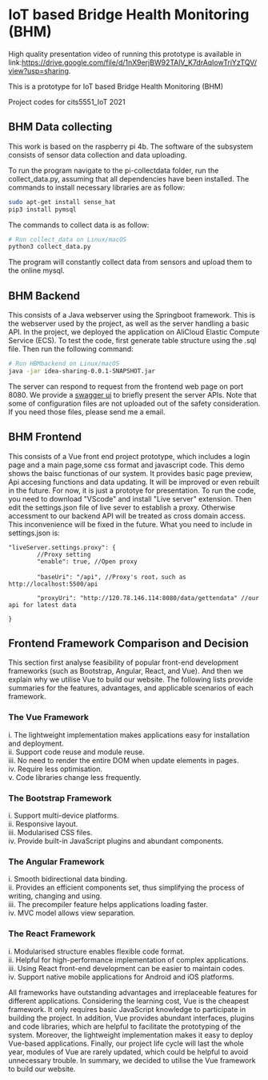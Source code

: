 # IoT based Bridge Health Monitoring (BHM)

High quality presentation video of running this prototype is available in link:https://drive.google.com/file/d/1nX9erjBW92TAlV_K7drAqIowTriYzTQV/view?usp=sharing.

This is a prototype for IoT based Bridge Health Monitoring (BHM)

Project codes for cits5551_IoT 2021

## BHM Data collecting
This work is based on the raspberry pi 4b. The software of the subsystem consists of sensor data collection and data uploading.

To run the program navigate to the pi-collectdata folder, run the collect_data.py, assuming that all dependencies have been installed. The commands to install necessary libraries are as follow:

```bash
sudo apt-get install sense_hat
pip3 install pymsql
```
The commands to collect data is as follow:
```bash
# Run collect_data on Linux/macOS
python3 collect_data.py
```
The program will constantly collect data from sensors and upload them to the online mysql.

## BHM Backend
This consists of a Java webserver using the Springboot  framework. This is the webserver used by the project, as well as the server handling a basic API. In the project, we deployed the application on AliCloud Elastic Compute Service (ECS).
To test the code, first generate table structure using the .sql file. Then run the following command:
```bash
# Run HBMbackend on Linux/macOS
java -jar idea-sharing-0.0.1-SNAPSHOT.jar
```
The server can respond to request from the frontend web page on port 8080. We provide a [swagger ui](http://120.78.146.114:8080/swagger-ui.html#) to briefly present the server APIs. Note that some of configuration files are not uploaded out of the safety consideration. If you need those files, please send me a email.

## BHM Frontend
This consists of a Vue front end project prototype, which includes a login page and a main page,some css format and javascript code. This demo shows the baisc functionas of our system. It provides basic page preview, Api accesing functions and data updating. It will be improved or even rebuilt in the future. For now, it is just a prototye for presentation.
To run the code, you need to download "VScode" and install "Live server" extension. Then edit the settings.json file of live sever to establish a proxy. Otherwise accessment to our backend API will be treated as cross domain access. This inconvenience will be fixed in the future.
What you need to include in settings.json is:

```
"liveServer.settings.proxy": {  
        //Proxy setting
        "enable": true, //Open proxy

        "baseUri": "/api", //Proxy's root，such as http://localhost:5500/api

        "proxyUri": "http://120.78.146.114:8080/data/gettendata" //our api for latest data

}
```
## Frontend Framework Comparison and Decision
This section first analyse feasibility of popular front-end development frameworks (such as Bootstrap, Angular, React, and Vue). And then we explain why we utilise Vue to build our website. The following lists provide summaries for the features, advantages, and applicable scenarios of each framework.

### The Vue Framework
i.   The lightweight implementation makes applications easy for installation and deployment.  
ii.  Support code reuse and module reuse.  
iii. No need to render the entire DOM when update elements in pages.  
iv.  Require less optimisation.  
v.   Code libraries change less frequently.  

### The Bootstrap Framework
i.   Support multi-device platforms.  
ii.  Responsive layout.  
iii. Modularised CSS files.  
iv.  Provide built-in JavaScript plugins and abundant components.  

### The Angular Framework
i.   Smooth bidirectional data binding.  
ii.  Provides an efficient components set, thus simplifying the process of writing, changing and using.  
iii. The precompiler feature helps applications loading faster.  
iv.  MVC model allows view separation.  

### The React Framework
i.   Modularised structure enables flexible code format.  
ii.  Helpful for high-performance implementation of complex applications.  
iii. Using React front-end development can be easier to maintain codes.  
iv.  Support native mobile applications for Android and iOS platforms.  

All frameworks have outstanding advantages and irreplaceable features for different applications. Considering the learning cost, Vue is the cheapest framework. It only requires basic JavaScript knowledge to participate in building the project. In addition, Vue provides abundant interfaces, plugins and code libraries, which are helpful to facilitate the prototyping of the system. Moreover, the lightweight implementation makes it easy to deploy Vue-based applications. Finally, our project life cycle will last the whole year, modules of Vue are rarely updated, which could be helpful to avoid unnecessary trouble. In summary, we decided to utilise the Vue framework to build our website.
